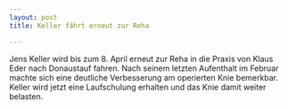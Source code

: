 ```yaml
---
layout: post
title: Keller fährt erneut zur Reha

---
```


Jens Keller wird bis zum 8. April erneut zur Reha in die Praxis von Klaus Eder nach Donaustauf fahren. Nach seinem letzten Aufenthalt im Februar machte sich eine deutliche Verbesserung am operierten Knie bemerkbar. Keller wird jetzt eine Laufschulung erhalten und das Knie damit weiter belasten.


